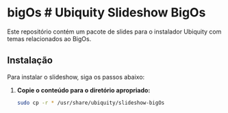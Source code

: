 # bigOs # Ubiquity Slideshow BigOs

Este repositório contém um pacote de slides para o instalador Ubiquity com temas relacionados ao BigOs.

## Instalação

Para instalar o slideshow, siga os passos abaixo:

1. **Copie o conteúdo para o diretório apropriado:**

   ```bash
   sudo cp -r * /usr/share/ubiquity/slideshow-bigOs
